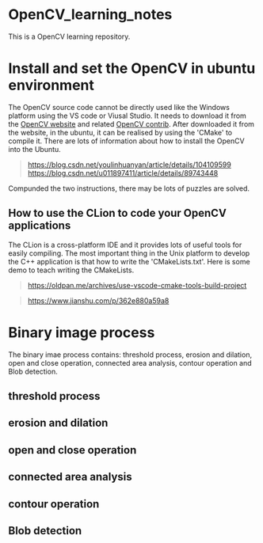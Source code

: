 # OpenCV_learning_notes
This is a OpenCV learning repository. 

# Install and set the OpenCV in ubuntu environment
The OpenCV source code cannot be directly used like the Windows platform using the VS code or Viusal Studio. It needs to download it from the [OpenCV website](https://opencv.org/releases/) and related [OpenCV contrib](https://github.com/opencv/opencv_contrib/releases). After downloaded it from the website, in the ubuntu, it can be realised by using the 'CMake' to compile it. There are lots of information about how to install the OpenCV into the Ubuntu. 
> https://blog.csdn.net/youlinhuanyan/article/details/104109599
> https://blog.csdn.net/u011897411/article/details/89743448

Compunded the two instructions, there may be lots of puzzles are solved. 

## How to use the CLion to code your OpenCV applications
The CLion is a cross-platform IDE and it provides lots of useful tools for easily compiling. The most important thing in the Unix platform to develop the C++ application is that how to write the 'CMakeLists.txt'. Here is some demo to teach writing the CMakeLists. 
>https://oldpan.me/archives/use-vscode-cmake-tools-build-project

>https://www.jianshu.com/p/362e880a59a8


# Binary image process
The binary imae process contains: threshold process, erosion and dilation, open and close operation, connected area analysis, contour operation and Blob detection.

## threshold process


## erosion and dilation

## open and close operation 


## connected area analysis 


## contour operation 


## Blob detection




